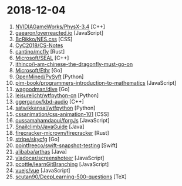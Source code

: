 # 2018-12-04

1. [NVIDIAGameWorks/PhysX-3.4](https://github.com/NVIDIAGameWorks/PhysX-3.4 "NVIDIA PhysX SDK 3.4") [C++]
2. [gaearon/overreacted.io](https://github.com/gaearon/overreacted.io "Personal blog by Dan Abramov.") [JavaScript]
3. [BcRikko/NES.css](https://github.com/BcRikko/NES.css "NES-style CSS Framework | ファミコン風CSSフレームワーク") [CSS]
4. [CyC2018/CS-Notes](https://github.com/CyC2018/CS-Notes "📚 Computer Science Learning Notes") 
5. [cantino/mcfly](https://github.com/cantino/mcfly "Fly through your shell history. Great Scott!") [Rust]
6. [Microsoft/SEAL](https://github.com/Microsoft/SEAL "Simple Encrypted Arithmetic Library (SEAL) is an easy-to-use but powerful homomorphic encryption library written in C++. It supports both the BFV and the CKKS encryption schemes.") [C++]
7. [ithinco/i-am-chinese-the-dragonfly-must-go-on](https://github.com/ithinco/i-am-chinese-the-dragonfly-must-go-on "A response to “We are Google employees, Google must drop DragonFly”") 
8. [Microsoft/Ethr](https://github.com/Microsoft/Ethr "Ethr is a Network Performance Measurement Tool for TCP, UDP & HTTP.") [Go]
9. [OpenMined/PySyft](https://github.com/OpenMined/PySyft "A library for encrypted, privacy preserving deep learning") [Python]
10. [pim-book/programmers-introduction-to-mathematics](https://github.com/pim-book/programmers-introduction-to-mathematics "Code for A Programmer's Introduction to Mathematics") [JavaScript]
11. [wagoodman/dive](https://github.com/wagoodman/dive "A tool for exploring each layer in a docker image") [Go]
12. [leisurelicht/wtfpython-cn](https://github.com/leisurelicht/wtfpython-cn "wtfpython的中文翻译/施工结束/ 能力有限，欢迎帮我改进翻译") [Python]
13. [ggerganov/kbd-audio](https://github.com/ggerganov/kbd-audio "Tools for capturing and analysing keyboard input paired with microphone capture") [C++]
14. [satwikkansal/wtfpython](https://github.com/satwikkansal/wtfpython "A collection of surprising Python snippets and lesser-known features.") [Python]
15. [cssanimation/css-animation-101](https://github.com/cssanimation/css-animation-101 "Learn how to bring animation to your web projects") [CSS]
16. [oussamahamdaoui/forgJs](https://github.com/oussamahamdaoui/forgJs "ForgJs is a javascript lightweight object validator. Go check the Quick start section and start coding with love") [JavaScript]
17. [Snailclimb/JavaGuide](https://github.com/Snailclimb/JavaGuide "【Java学习+面试指南】 一份涵盖大部分Java程序员所需要掌握的核心知识。") [Java]
18. [firecracker-microvm/firecracker](https://github.com/firecracker-microvm/firecracker "Secure and fast microVMs for serverless computing.") [Rust]
19. [stripe/skycfg](https://github.com/stripe/skycfg "Skycfg is an extension library for the Starlark language that adds support for constructing Protocol Buffer messages.") [Go]
20. [pointfreeco/swift-snapshot-testing](https://github.com/pointfreeco/swift-snapshot-testing "📸 Delightful Swift snapshot testing.") [Swift]
21. [alibaba/arthas](https://github.com/alibaba/arthas "Alibaba Java Diagnostic Tool Arthas/Alibaba Java诊断利器Arthas") [Java]
22. [vladocar/screenshoteer](https://github.com/vladocar/screenshoteer "Make website screenshots and mobile emulations from the command line.") [JavaScript]
23. [pcottle/learnGitBranching](https://github.com/pcottle/learnGitBranching "An interactive git visualization to challenge and educate!") [JavaScript]
24. [vuejs/vue](https://github.com/vuejs/vue "🖖 A progressive, incrementally-adoptable JavaScript framework for building UI on the web.") [JavaScript]
25. [scutan90/DeepLearning-500-questions](https://github.com/scutan90/DeepLearning-500-questions "深度学习500问，以问答形式对常用的概率知识、线性代数、机器学习、深度学习、计算机视觉等热点问题进行阐述，以帮助自己及有需要的读者。 全书分为18个章节，近30万字。由于水平有限，书中不妥之处恳请广大读者批评指正。 未完待续............ 如有意合作，联系scutjy2015@163.com 版权所有，违权必究 Tan 2018.06") [TeX]
